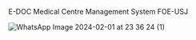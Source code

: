 E-DOC
Medical Centre Management System
FOE-USJ

![WhatsApp Image 2024-02-01 at 23 36 24 (1)](https://github.com/OshadiPalliyaguruge/E-DOC_Medical-Center/assets/119154774/f7c000e5-77ac-42c9-9d3a-afb4afa1a8bf)
